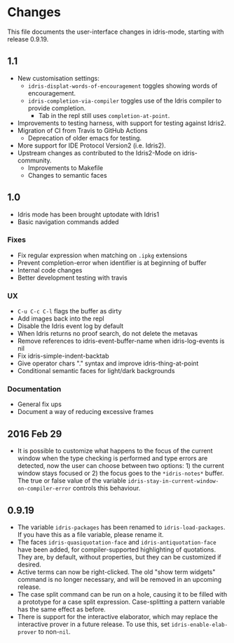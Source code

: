 # Changes

This file documents the user-interface changes in idris-mode, starting
with release 0.9.19.

## 1.1

+ New customisation settings:
  + `idris-displat-words-of-encouragement` toggles showing words of encouragement.
  + `idris-completion-via-compiler` toggles use of the Idris compiler to provide completion.
    + Tab in the repl still uses `completion-at-point`.
+ Improvements to testing harness, with support for testing against Idris2.
+ Migration of CI from Travis to GitHub Actions
  + Deprecation of older emacs for testing.
+ More support for IDE Protocol Version2 (i.e. Idris2).
+ Upstream changes as contributed to the Idris2-Mode on idris-community.
  + Improvements to Makefile
  + Changes to semantic faces

## 1.0

+ Idris mode has been brought uptodate with Idris1
+ Basic navigation commands added

### Fixes

+ Fix regular expression when matching on `.ipkg` extensions
+ Prevent completion-error when identifier is at beginning of buffer
+ Internal code changes
+ Better development testing with travis

### UX

+ `C-u C-c C-l` flags the buffer as dirty
+ Add images back into the repl
+ Disable the Idris event log by default
+ When Idris returns no proof search, do not delete the metavas
+ Remove references to idris-event-buffer-name when idris-log-events is nil
+ Fix idris-simple-indent-backtab
+ Give operator chars "." syntax and improve idris-thing-at-point
+ Conditional semantic faces for light/dark backgrounds

### Documentation

+ General fix ups
+ Document a way of reducing excessive frames


## 2016 Feb 29

 * It is possible to customize what happens to the focus of the current
   window when the type checking is performed and type errors are detected,
   now the user can choose between two options: 1) the current window stays
   focused or 2) the focus goes to the `*idris-notes*` buffer.
   The  true or false value of the variable
   `idris-stay-in-current-window-on-compiler-error` controls this behaviour.

## 0.9.19

 * The variable `idris-packages` has been renamed to
   `idris-load-packages`. If you have this as a file variable, please
   rename it.
 * The faces `idris-quasiquotation-face` and
   `idris-antiquotation-face` have been added, for compiler-supported
   highlighting of quotations. They are, by default, without
   properties, but they can be customized if desired.
 * Active terms can now be right-clicked. The old "show term widgets"
   command is no longer necessary, and will be removed in an upcoming
   release.
 * The case split command can be run on a hole, causing it to be filled
   with a prototype for a case split expression. Case-splitting a pattern
   variable has the same effect as before.
 * There is support for the interactive elaborator, which may replace
   the interactive prover in a future release. To use this, set
   `idris-enable-elab-prover` to non-`nil`.
